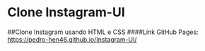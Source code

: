 # Clone Instagram-UI
##Clone Instagram usando HTML e CSS
####Link GitHub Pages: https://pedro-hen46.github.io/Instagram-UI/
